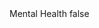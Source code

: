 <?xml version="1.0" encoding="UTF-8"?>
<CustomMetadata xmlns="http://soap.sforce.com/2006/04/metadata">
    <label>Mental Health</label>
    <protected>false</protected>
</CustomMetadata>
